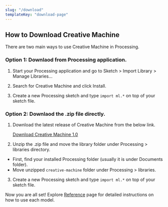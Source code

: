```yaml
---
slug: "/download"
templateKey: "download-page"
---
```


## How to Download Creative Machine

There are two main ways to use Creative Machine in Processing.

### Option 1: Downlaod from Processing application.

1. Start your Processing application and go to Sketch > Import Library > Manage Libraries...


2. Search for Creative Machine and click Install.


3. Create a new Processing sketch and type ```import ml.*``` on top of your sketch file.

### Option 2: Downlaod the .zip file directly.

1. Download the latest release of Creative Machine from the below link.

    [Download Creative Machine 1.0]()

2. Unzip the .zip file and move the library folder under Processing > libraries directory.

- First, find your installed Processing folder (usually it is under Documents folder).
- Move unzipped ```creative-machine``` folder under Processing > libraries.

3. Create a new Processing sketch and type ```import ml.*``` on top of your sketch file.

Now you are all set! Explore [Reference](reference/tutorial.md) page for detailed instructions on how to use each model.